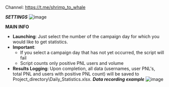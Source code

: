 Channel: https://t.me/shrimp_to_whale

***SETTINGS***
![image](https://github.com/user-attachments/assets/c876e808-2672-4ef2-bb9e-b141a84e8f5a)

**MAIN INFO**
- **Launching**: Just select the number of the campaign day for which you would like to get statistics.
- **Important**:
    - If you select a campaign day that has not yet occurred, the script will fail
    - Script counts only positive PNL users and volume
- **Results Logging**: Upon completion, all data (usernames, user PNL's, total PNL and users with positive PNL count) will be saved to Project_directory\Daily_Statistics.xlsx.
***Data recording example***
![image](https://github.com/user-attachments/assets/75a909c3-6fdb-479a-835c-b0120ba4f2d8)

